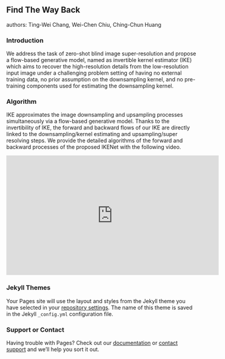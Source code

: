 ## Find The Way Back
authors: Ting-Wei Chang, Wei-Chen Chiu, Ching-Chun Huang
<!-- You can use the [editor on GitHub](https://github.com/bingbingwei/IKE-InvertibleKernelEstimator/edit/gh-pages/index.md) to maintain and preview the content for your website in Markdown files.

Whenever you commit to this repository, GitHub Pages will run [Jekyll](https://jekyllrb.com/) to rebuild the pages in your site, from the content in your Markdown files.
 -->
### Introduction
We address the task of zero-shot blind image super-resolution and propose a flow-based generative model, named as invertible kernel estimator (IKE) which aims to recover the high-resolution details from the low-resolution input image under a challenging problem setting of having no external training data, no prior assumption on the downsampling kernel, and no pre-training components used for estimating the downsampling kernel.

### Algorithm
IKE approximates the image downsampling and upsampling processes simultaneously via a flow-based generative model. Thanks to the invertibility of IKE, the forward and backward flows of our IKE are directly linked to the downsampling/kernel estimating and upsampling/super resolving steps. We provide the detailed algorithms of the forward and backward processes of the proposed IKENet with the following video.
<iframe width="560" height="315" src="https://www.youtube.com/embed/2MGEp_uzT8U" frameborder="0" allow="autoplay; encrypted-media" allowfullscreen></iframe>

### Jekyll Themes

Your Pages site will use the layout and styles from the Jekyll theme you have selected in your [repository settings](https://github.com/bingbingwei/IKE-InvertibleKernelEstimator/settings/pages). The name of this theme is saved in the Jekyll `_config.yml` configuration file.

### Support or Contact

Having trouble with Pages? Check out our [documentation](https://docs.github.com/categories/github-pages-basics/) or [contact support](https://support.github.com/contact) and we’ll help you sort it out.
